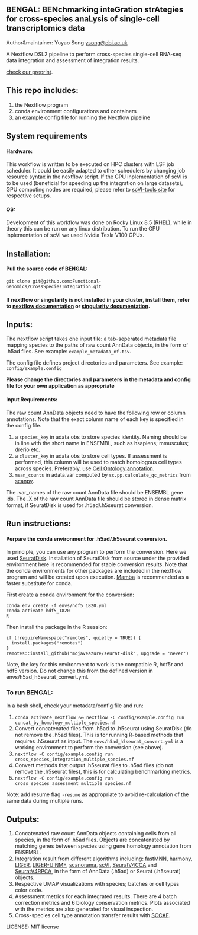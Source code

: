 ## BENGAL: BENchmarking inteGration strAtegies for cross-species anaLysis of single-cell transcriptomics data ##


Author&maintainer: Yuyao Song <ysong@ebi.ac.uk>

A Nextflow DSL2 pipeline to perform cross-species single-cell RNA-seq data integration and assessment of integration results.

[check our preprint](https://www.biorxiv.org/content/10.1101/2022.09.27.509674v1).

## This repo includes:

1) the Nextflow program
2) conda environment configurations and containers
3) an example config file for running the Nextflow pipeline

## System requirements
#### Hardware:
This workflow is written to be executed on HPC clusters with LSF job scheduler. It could be easily adapted to other schedulers by changing job resource syntax in the nextflow script. If the GPU inplementation of scVI is to be used (beneficial for speeding up the integration on large datasets), GPU computing nodes are required, please refer to [scVI-tools site](https://scvi-tools.org/) for respective setups.

#### OS:
Development of this workflow was done on Rocky Linux 8.5 (RHEL), while in theory this can be run on any linux distribution. To run the GPU inplementation of scVI we used Nvidia Tesla V100 GPUs. 

## Installation:

#### Pull the source code of BENGAL:
`git clone git@github.com:Functional-Genomics/CrossSpeciesIntegration.git`

#### If nextflow or singularity is not installed in your cluster, install them, refer to [nextflow documentation](https://www.nextflow.io/docs/latest/getstarted.html) or [singularity documentation](https://singularity-tutorial.github.io/01-installation/).


## Inputs:
The nextflow script takes one input file: a tab-seperated metadata file mapping species to the paths of raw count AnnData objects, in the form of .h5ad files. See example: `example_metadata_nf.tsv`. 

The config file defines project directories and parameters. See example: `config/example.config`

**Please change the directories and parameters in the metadata and config file for your own application as appropriate**

#### Input Requirements:

The raw count AnnData objects need to have the following row or column annotations. Note that the exact column name of each key is specified in the config file.

1) a `species_key` in adata.obs to store species identity. Naming should be in line with the short name in ENSEMBL, such as hsapiens; mmusculus; drerio etc.
2) a `cluster_key` in adata.obs to store cell types. If assessment is performed, this column will be used to match homologous cell types across species. Preferably, use [Cell Ontology annotation](https://obofoundry.org/ontology/cl.html). 
3) `mean_counts` in adata.var computed by `sc.pp.calculate_qc_metrics` from [scanpy](https://github.com/scverse/scanpy).

The .var_names of the raw count AnnData file should be ENSEMBL gene ids.
The .X of the raw count AnnData file should be stored in dense matrix format, if SeuratDisk is used for .h5ad/.h5seurat conversion.


## Run instructions:

#### Perpare the conda environment for .h5ad/.h5seurat conversion. 

In principle, you can use any program to perform the conversion. Here we used [SeuratDisk](https://github.com/mojaveazure/seurat-disk). Installation of SeuratDisk from source under the provided environment here is recommended for stable conversion results. Note that the conda environments for other packages are included in the nextflow program and will be created upon execution. [Mamba](https://github.com/mamba-org/mamba) is recommended as a faster substitute for conda. 

First create a conda environment for the conversion:

    conda env create -f envs/hdf5_1820.yml
    conda activate hdf5_1820
    R

Then install the package in the R session:

    if (!requireNamespace("remotes", quietly = TRUE)) {
      install.packages("remotes")
    }
    remotes::install_github("mojaveazure/seurat-disk", upgrade = 'never')



Note, the key for this environment to work is the compatible R, hdf5r and hdf5 version. Do not change this from the defined version in envs/h5ad_h5seurat_convert.yml.

### To run BENGAL:

In a bash shell, check your metadata/config file and run:

1) `conda activate nextflow && nextflow -C config/example.config run concat_by_homology_multiple_species.nf`
2) Convert concatenated files from .h5ad to .h5seurat using SeuratDisk (do not remove the .h5ad files). This is for running R-based methods that requires .h5seurat as input. The `envs/h5ad_h5seurat_convert.yml` is a working environment to perform the conversion (see above). 
3) `nextflow -C config/example.config run cross_species_integration_multiple_species.nf`
4) Convert methods that output .h5seurat files to .h5ad files (do not remove the .h5seurat files), this is for calculating benchmarking metrics.
5) `nextflow -C config/example.config run cross_species_assessment_multiple_species.nf`

Note: add resume flag `-resume` as appropriate to avoid re-calculation of the same data during multiple runs.

## Outputs:

1) Concatenated raw count AnnData objects containing cells from all species, in the form of .h5ad files. Objects are concatenated by matching genes between species using gene homology annotation from ENSEMBL.  
2) Integration result from different algorithms including: [fastMNN](https://bioconductor.org/packages/release/bioc/html/batchelor.html), [harmony](https://github.com/slowkow/harmonypy), [LIGER](https://github.com/welch-lab/liger), [LIGER-UINMF](https://github.com/welch-lab/liger), [scanorama](https://github.com/brianhie/scanorama), [scVI](https://scvi-tools.org/), [SeuratV4CCA](https://satijalab.org/seurat/) and [SeuratV4RPCA](https://satijalab.org/seurat/), in the form of AnnData (.h5ad) or Seurat (.h5seurat) objects.
3) Respective UMAP visualizations with species; batches or cell types color code.
4) Assessment metrics for each integrated results. There are 4 batch correction metrics and 6 biology conservation metrics. Plots associated with the metrics are also generated for visual inspection. 
5) Cross-species cell type annotation transfer results with [SCCAF](https://github.com/SCCAF/sccaf).


LICENSE: MIT license


